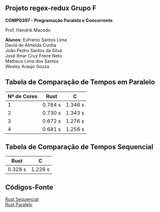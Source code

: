## Projeto regex-redux Grupo F

**COMP0397 - Programação Paralela e Concorrente**

Prof. Hendrik Macedo

**Alunos**: 
Eufranio Santos Lima     
David de Almeida Cunha            
João Pedro Santos da Silva       
José Ilmar Cruz Freire Neto          
Matheus Lima dos Santos     
Wesley Araujo Souza



## Tabela de Comparação de Tempos em Paralelo

| Nº de Cores | Rust | C |
| ------------------- | ------------------- | ------------------- |
| 1 | 0.784 s | 1.346 s |
| 2 | 0.730 s | 1.343 s |
| 3 | 0.672 s | 1.276 s |
| 4 | 0.681 s | 1.256 s |


## Tabela de Comparação de Tempos Sequencial

| Rust | C |
| ------------------- | ------------------- |
| 0.328 s | 1.226 s |


## Códigos-Fonte

[Rust Sequencial](https://github.com/Rheagor/GrupoF/blob/master/src/sequencial.rs)   
[Rust Paralelo](https://github.com/Rheagor/GrupoF/blob/master/src/main.rs)
